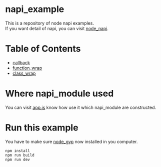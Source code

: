 # napi_example

This is a repository of node napi examples.\
If you want detail of napi, you can visit [node_napi].

# Table of Contents
* [callback](src/callback/callback.cc)
* [function_wrap](src/function_wrap/function_wrap.cc)
* [class_wrap](src/class_wrap/class_wrap.cc)

# Where napi_module used
You can visit [app.js](./app.js) know how use it which napi_module are constructed.

# Run this example
You have to make sure [node_gyp] now installed in you computer.
```shell
npm install
npm run build
npm run dev
```

[node_napi]:http://nodejs.cn/api/n-api.html
[node_gyp]:https://www.npmjs.com/package/node-gyp


